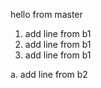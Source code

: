 hello from master

1. add line from b1
2. add line from b1
3. add line from b1

a. add line from b2
